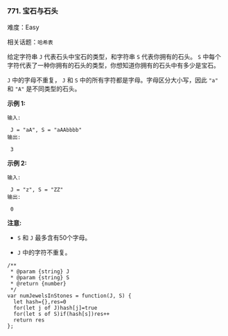 ### 771. 宝石与石头

难度：Easy

相关话题：`哈希表`

给定字符串 `J` 代表石头中宝石的类型，和字符串 `S` 代表你拥有的石头。 `S` 中每个字符代表了一种你拥有的石头的类型，你想知道你拥有的石头中有多少是宝石。



 `J` 中的字母不重复， `J` 和 `S` 中的所有字符都是字母。字母区分大小写，因此 `"a"` 和 `"A"` 是不同类型的石头。



**示例 1:** 



```
输入:

 J = "aA", S = "aAAbbbb"
输出:

 3
```


**示例 2:** 



```
输入:

 J = "z", S = "ZZ"
输出:

 0
```


**注意:** 




* `S` 和 `J` 最多含有50个字母。

*  `J` 中的字符不重复。




```
/**
 * @param {string} J
 * @param {string} S
 * @return {number}
 */
var numJewelsInStones = function(J, S) {
  let hash={},res=0
  for(let j of J)hash[j]=true
  for(let s of S)if(hash[s])res++
  return res
};
```

